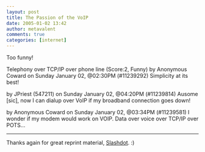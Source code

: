 ```yaml
---
layout: post
title: The Passion of the VoIP
date: 2005-01-02 13:42
author: metavalent
comments: true
categories: [internet]
---
```

Too funny!  

Telephony over TCP/IP over phone line (Score:2, Funny)
by Anonymous Coward on Sunday January 02, @02:30PM (#11239292)
Simplicity at its best!

by JPriest (547211) on Sunday January 02, @04:20PM (#11239814)
Ausome [sic], now I can dialup over VoIP if my broadband connection goes down!

by Anonymous Coward on Sunday January 02, @03:34PM (#11239581)
I wonder if my modem would work on VOIP. Data over voice over TCP/IP over POTS...

<hr />
Thanks again for great reprint material, <a href="http://www.slashdot.org/">Slashdot</a>. :)


